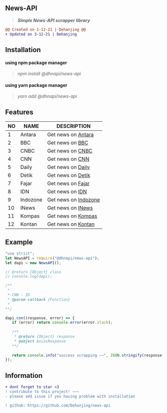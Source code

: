 ## News-API
 > ***Simple News-API scrapper library***

```diff
@@ Created on 1-12-21 | Dehanjing @@
+ Updated on 3-12-21 | Dehanjing
```

## Installation

<h4>
  using npm package manager
</h4>

  > *npm install @dhnapi/news-api*

<h4>
  using yarn package manager
</h4>

  > *yarn add @dhnapi/news-api*

## Features

| NO | NAME | DESCRIPTION |
|----|------|-------------|
| 1 | Antara | Get news on [Antara](https://m.antaranews.com/terkini) |
| 2 | BBC | Get news on [BBC](https://www.bbc.com/indonesia) |
| 3 | CNBC | Get news on [CNBC](https://www.cnbcindonesia.com/news/) |
| 4 | CNN | Get news on [CNN](https://www.cnnindonesia.com/) |
| 5 | Daily | Get news on [Daily](https://www.dailynewsindonesia.com/rubrik/news/) |
| 6 | Detik | Get news on [Detik](https://www.detik.com/terpopuler/) |
| 7 | Fajar | Get news on [Fajar](https://fajar.co.id/category/nasional/) |
| 8 | IDN | Get news on [IDN](https://www.idntimes.com/news/) |
| 9 | Indozone | Get news on [Indozone](https://www.indozone.id/index/) |
| 10 | INews | Get news on [INews](https://www.inews.id/news/) |
| 11 | Kompas | Get news on [Kompas](https://news.kompas.com/) |
| 12 | Kontan | Get news on [Kontan](https://www.kontan.co.id/) |

## Example

```javascript
"use strict";
let NewsAPI = require("@dhnapi/news-api");
let dapi = new NewsAPI();

// @return {Object} class
// console.log(dapi);

/**
 *
 * CNN - ID
 * @param callback {Function}
 *
**/

dapi.cnn((response, error) => {
   if (error) return console.error(error.stack);
   
   /**
    * @return {Object} response
    * @object AxiosResponse
   **/
   
   return console.info("success scrapping ~~", JSON.stringify(response.data, null, 2));
});
```

## Information

```diff
+ dont forget to star <3
! contribute to this project! ~~~
- please add issue if you having problem with installation

! github: https://github.com/Dehanjing/news-api
```